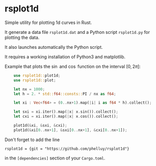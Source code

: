 # rsplot1d
Simple utility for plotting 1d curves in Rust.

It generate a data file `rsplot1d.dat`
and a Python script `rsplot1d.py` for plotting the data.

It also launches automatically the Python script.

It requires a working installation of Python3 and matplotlib.

Example that plots the $\sin$ and $\cos$ function on the interval $[0,2 \pi]$:

```rust
    use rsplot1d::plot1d;
    use rsplot1d::plot;

    let nx = 1000;
    let h = 2. * std::f64::consts::PI / nx as f64;

    let xi : Vec<f64> = (0..nx+1).map(|i| i as f64 * h).collect();

    let sxi = xi.iter().map(|x| x.sin()).collect();
    let cxi = xi.iter().map(|x| x.cos()).collect();

    plot1d(&xi, &sxi, &cxi);
    plot1d(&xi[0..nx+1], &sxi[0..nx+1], &cxi[0..nx+1]);    
```

Don't forget to add the line

```
rsplot1d = {git = "https://github.com/phelluy/rsplot1d"}
```

in the `[dependencies]` section of your `Cargo.toml`.
